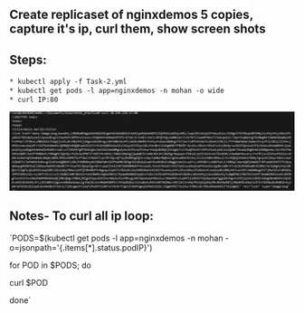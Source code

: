 ## Create replicaset of nginxdemos 5 copies, capture it's ip, curl them, show screen shots 

## Steps:
    * kubectl apply -f Task-2.yml
    * kubectl get pods -l app=nginxdemos -n mohan -o wide
    * curl IP:80

![alt text](image.png)


## Notes- To curl all ip loop:

`PODS=$(kubectl get pods -l app=nginxdemos -n mohan -o=jsonpath='{.items[*].status.podIP}')

for POD in $PODS; do

 curl $POD

done`